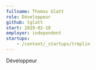 ```yaml
---
fullname: Thomas Glatt
role: Développeur
github: tglatt
start: 2019-02-18
employer: independent
startups:
    - /content/_startups/trmplin
---
```


Développeur

